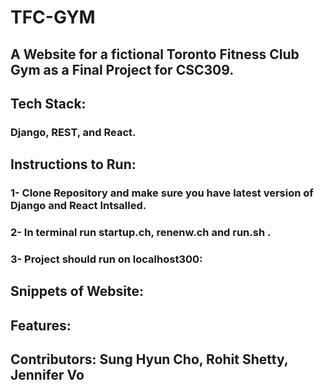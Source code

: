# TFC-GYM

## A Website for a fictional Toronto Fitness Club Gym as a Final Project for CSC309.

## Tech Stack: 
### Django, REST, and React.

## Instructions to Run:

### 1- Clone Repository and make sure you have latest version of Django and React Intsalled.

### 2- In terminal run startup.ch, renenw.ch and run.sh .

### 3- Project should run on localhost300:

## Snippets of Website:

## Features:

### 

## Contributors: Sung Hyun Cho, Rohit Shetty, Jennifer Vo

